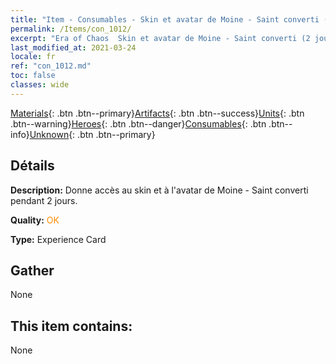 ```yaml
---
title: "Item - Consumables - Skin et avatar de Moine - Saint converti (2 jours)"
permalink: /Items/con_1012/
excerpt: "Era of Chaos  Skin et avatar de Moine - Saint converti (2 jours)"
last_modified_at: 2021-03-24
locale: fr
ref: "con_1012.md"
toc: false
classes: wide
---
```

 [Materials](/fr/Items/){: .btn .btn--primary}[Artifacts](/fr/Items/Artifacts/){: .btn .btn--success}[Units](/fr/Items/Units/){: .btn .btn--warning}[Heroes](/fr/Items/Heroes/){: .btn .btn--danger}[Consumables](/fr/Items/Consumables/){: .btn .btn--info}[Unknown](/fr/Items/Unknown/){: .btn .btn--primary}

## Détails
 **Description:** Donne accès au skin et à l'avatar de Moine - Saint converti pendant 2 jours.

 **Quality:** <span style="color: #FF8C00">OK</span>

 **Type:** Experience Card

## Gather

  None

## This item contains:

  None

